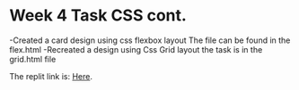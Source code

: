 # Week 4 Task CSS cont.
-Created a card design using css flexbox layout
    The file can be found in the flex.html
-Recreated a design using Css Grid layout
    the task is in the grid.html file

The replit link is: [Here](https://replit.com/@OluwatuyiAbiola/ZuriWeek4Task-CSS-contd?v=1).